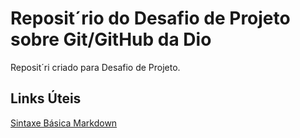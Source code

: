 # Reposit´rio  do  Desafio de  Projeto sobre  Git/GitHub da Dio
Reposit´ri  criado para  Desafio de Projeto.

##  Links Úteis 
[Sintaxe  Básica  Markdown](https://markdownguide.org/basic-syntax/)
